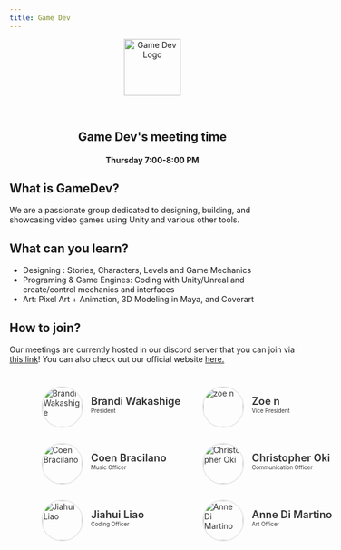 ```yaml
---
title: Game Dev
---
```


<center>
	<figure class="full">
	  <img height="100px" src="/assets/img/logos/gamedev.png" title="Game Dev" alt="Game Dev Logo">
	</figure>
</center>
<br>
<center>
	<h2>Game Dev's meeting time</h2>
	<h4>Thursday 7:00-8:00 PM</h4>
</center>

## What is GameDev?

We are a passionate group dedicated to designing, building, and showcasing video games using Unity and various other tools.

## What can you learn?

- Designing : Stories, Characters, Levels and Game Mechanics
- Programing & Game Engines: Coding with Unity/Unreal and create/control mechanics and interfaces
- Art: Pixel Art + Animation, 3D Modeling in Maya, and Coverart

## How to join?

Our meetings are currently hosted in our discord server that you can join via [this link](https://discord.gg/5apDUyUEq4)! You can also check out our official website [here.](https://uhmgamedev.wixsite.com/my-site)

<style>
	#officers-container {
		width: 130%;
		max-width: 900px;
		padding: 0 20px;
		box-sizing: border-box;
		margin: auto;
		text-align: center;
	}	
	#officers-container .officer {
		width: 280px;
		height: 100px;
		display: inline-block;
		color: #333;
		text-align: left;
		transition: transform .1s;
	}
	#officers-container .officer img {
		margin: 25px 10px;
		height: 70px;
		width: 70px;
		border: 2px solid #eaeaea;
		display: inline-block;
		border-radius: 50%;
	}
	#officers-container .officer .info {
		display: inline-block;
		vertical-align: top;
		width: 180px;
	}
	#officers-container .officer .info h2 {
		margin: 0;
		padding: 0;
		margin-top: 35px;
		font-weight: 600;
		display: inline-block;
		font-size: 1.3em;
		line-height: 1.8em;
		/* Font-Family Missing */
	}
	#officers-container .officer .info p {
		display: inline-block;
	 	/* Font-Family Missing */
	 	margin: 0;
	 	margin-top: -5px;
	 	font-size: .7em;
	 	vertical-align: top;
	}
</style>

<div id="officers-container">
	<div class="officer">
		<img src="/assets/img/officers/brandi.png" alt="Brandi Wakashige">
		<div class="info">
			<h2>Brandi Wakashige</h2>
			<br>
			<p>President</p>
		</div>
	</div>
	<div class="officer">
		<img src="/assets/img/logos/gamedev.png" alt="zoe n">
		<div class="info">
			<h2>Zoe n</h2>
			<br>
			<p>Vice President</p>
		</div>
	</div>
	<div class="officer">
		<img src="/assets/img/officers/CoenBracilano.jpeg" alt="Coen Bracilano">
		<div class="info">
			<h2>Coen Bracilano</h2>
			<br>
			<p>Music Officer</p>
		</div>
	</div>
  <div class="officer">
		<img src="/assets/img/logos/gamedev.png" alt="Christopher Oki">
		<div class="info">
			<h2>Christopher Oki</h2>
			<br>
			<p>Communication Officer</p>
		</div>
	</div>
  <div class="officer">
		<img src="/assets/img/logos/gamedev.png" alt="Jiahui Liao">
		<div class="info">
			<h2>Jiahui Liao</h2>
			<br>
			<p>Coding Officer</p>
		</div>
	</div>
  <div class="officer">
		<img src="/assets/img/logos/gamedev.png" alt="Anne Di Martino">
		<div class="info">
			<h2>Anne Di Martino</h2>
			<br>
			<p>Art Officer</p>
		</div>
	</div>
</div>

<br>
